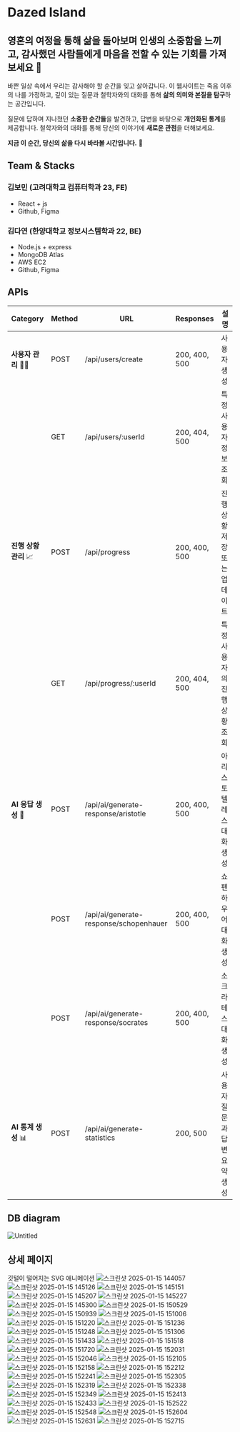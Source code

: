 # Dazed Island

## 영혼의 여정을 통해 삶을 돌아보며 인생의 소중함을 느끼고, 감사했던 사람들에게 마음을 전할 수 있는 기회를 가져보세요 🙂

바쁜 일상 속에서 우리는 감사해야 할 순간을 잊고 살아갑니다. 이 웹사이트는 죽음 이후의 나를 가정하고, 깊이 있는 질문과 철학자와의 대화를 통해 **삶의 의미와 본질을 탐구**하는 공간입니다.

질문에 답하며 지나쳤던 **소중한 순간들**을 발견하고, 답변을 바탕으로 **개인화된 통계**를 제공합니다. 철학자와의 대화를 통해 당신의 이야기에 **새로운 관점**을 더해보세요.

**지금 이 순간, 당신의 삶을 다시 바라볼 시간입니다.** 💜

## Team & Stacks
### 김보민 (고려대학교 컴퓨터학과 23, FE) 
- React + js
- Github, Figma

### 김다연 (한양대학교 정보시스템학과 22, BE)
- Node.js + express
- MongoDB Atlas
- AWS EC2
- Github, Figma

## APIs
| Category | Method | URL | Responses | **설명** |
| --- | --- | --- | --- | --- |
| **사용자 관리** 👩‍👧 | POST | /api/users/create | 200, 400, 500 | 사용자 생성 |
|  | GET | /api/users/:userId | 200, 404, 500 | 특정 사용자 정보 조회 |
| **진행 상황 관리** 📈 | POST | /api/progress | 200, 400, 500 | 진행 상황 저장 또는 업데이트 |
|  | GET | /api/progress/:userId | 200, 404, 500 | 특정 사용자의 진행 상황 조회 |
| **AI 응답 생성** 🔮 | POST | /api/ai/generate-response/aristotle | 200, 400, 500 | 아리스토텔레스 대화 생성 |
|  | POST | /api/ai/generate-response/schopenhauer | 200, 400, 500 | 쇼펜하우어 대화 생성 |
|  | POST | /api/ai/generate-response/socrates | 200, 400, 500 | 소크라테스 대화 생성 |
| **AI 통계 생성** 📊 | POST | /api/ai/generate-statistics | 200, 500 | 사용자 질문과 답변 요약 생성 |

## DB diagram
![Untitled](https://github.com/user-attachments/assets/30370e21-33d5-4666-8642-b7902bc60bc4)


## 상세 페이지
깃털이 떨어지는 SVG 애니메이션
![스크린샷 2025-01-15 144057](https://github.com/user-attachments/assets/bdc8d1b3-d9f5-4277-86e6-0260b27e4e45)
![스크린샷 2025-01-15 145126](https://github.com/user-attachments/assets/4d248288-0197-4dff-ae9a-7c4bbf133222)
![스크린샷 2025-01-15 145151](https://github.com/user-attachments/assets/cbb47392-d700-461c-af6a-bdf6989e13f9)
![스크린샷 2025-01-15 145207](https://github.com/user-attachments/assets/81ca2dcb-6499-4006-9377-0e5919705fa0)
![스크린샷 2025-01-15 145227](https://github.com/user-attachments/assets/88c81821-3e11-4988-bdc5-edb101c8f255)
![스크린샷 2025-01-15 145300](https://github.com/user-attachments/assets/f2fd21bb-e0c3-4bf5-861a-e864b1445f80)
![스크린샷 2025-01-15 150529](https://github.com/user-attachments/assets/a28d76a1-9c11-40df-8c78-c9c134e94f6f)
![스크린샷 2025-01-15 150939](https://github.com/user-attachments/assets/e698715b-7ce5-4990-b5ec-cc17b6f61be0)
![스크린샷 2025-01-15 151006](https://github.com/user-attachments/assets/10ab6417-3fee-463f-a1d6-4e56cb984745)
![스크린샷 2025-01-15 151220](https://github.com/user-attachments/assets/e4d3843a-4553-43f2-873d-2cccc9fb9aa3)
![스크린샷 2025-01-15 151236](https://github.com/user-attachments/assets/0144c07b-dcf2-4520-b58b-aad999646596)
![스크린샷 2025-01-15 151248](https://github.com/user-attachments/assets/61e401c1-94f2-4329-b036-6d07655ff259)
![스크린샷 2025-01-15 151306](https://github.com/user-attachments/assets/29a54bce-86b0-4d15-b77c-d83cd56691ee)
![스크린샷 2025-01-15 151433](https://github.com/user-attachments/assets/faa5134e-396c-40ad-99d6-6ffe4c8a5be5)
![스크린샷 2025-01-15 151518](https://github.com/user-attachments/assets/bc218efd-6c49-4676-aa6f-f382f2820f70)
![스크린샷 2025-01-15 151720](https://github.com/user-attachments/assets/7a188fc5-061b-4be1-8736-1a74caf1f9fb)
![스크린샷 2025-01-15 152031](https://github.com/user-attachments/assets/9083539e-0e93-4726-87ca-eb4d129832d1)
![스크린샷 2025-01-15 152046](https://github.com/user-attachments/assets/646a6405-bdf1-4887-a473-ff6facd6deb0)
![스크린샷 2025-01-15 152105](https://github.com/user-attachments/assets/50f5104a-97b3-455c-bcd5-4935d2b05a4c)
![스크린샷 2025-01-15 152158](https://github.com/user-attachments/assets/d9edd366-61a7-4af6-b21b-761a27df653e)
![스크린샷 2025-01-15 152212](https://github.com/user-attachments/assets/d056145e-15ab-413e-a675-1893a9874cd1)
![스크린샷 2025-01-15 152241](https://github.com/user-attachments/assets/1f228f9f-6dab-4954-87f3-2d648ff11041)
![스크린샷 2025-01-15 152305](https://github.com/user-attachments/assets/b5b9812b-0c8e-41c2-8469-7d3b7ecea4e0)
![스크린샷 2025-01-15 152319](https://github.com/user-attachments/assets/56642a0f-2a22-4e65-9ed0-5ff9c8a411c0)
![스크린샷 2025-01-15 152338](https://github.com/user-attachments/assets/a012adaa-acac-45d9-a6d9-aca4ee85822c)
![스크린샷 2025-01-15 152349](https://github.com/user-attachments/assets/a40ad8e8-695c-41e3-94bc-6f58c0e4c4ff)
![스크린샷 2025-01-15 152413](https://github.com/user-attachments/assets/c2be4683-a5d8-41d2-b17f-3770ef01c44b)
![스크린샷 2025-01-15 152433](https://github.com/user-attachments/assets/790007b0-ffcf-4e8d-8817-86460e0a5819)
![스크린샷 2025-01-15 152522](https://github.com/user-attachments/assets/cdb9816f-efdf-436f-9843-e852775a3b5e)
![스크린샷 2025-01-15 152548](https://github.com/user-attachments/assets/8497b611-cd63-48c7-baf8-f85b6779306f)
![스크린샷 2025-01-15 152604](https://github.com/user-attachments/assets/7cc8f24f-d3b1-40c0-aec0-754ad3fa908c)
![스크린샷 2025-01-15 152631](https://github.com/user-attachments/assets/ef4ad07a-3686-43a6-b5ae-905e1d2ea123)
![스크린샷 2025-01-15 152715](https://github.com/user-attachments/assets/436c11ca-e056-477d-bde4-3a8fcfd90888)


